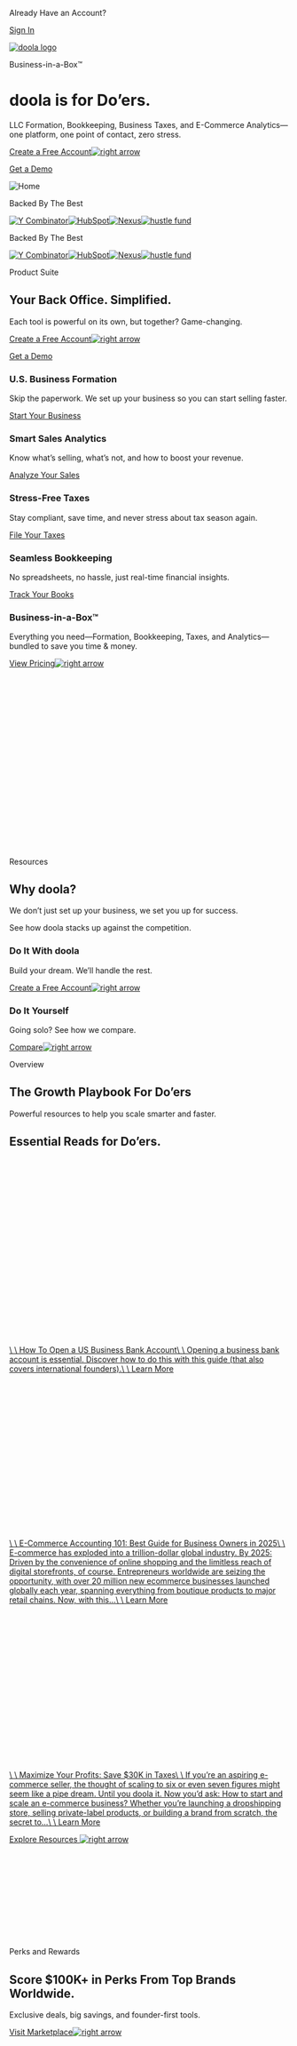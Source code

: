 Already Have an Account?

[Sign In](https://app.doola.com/login)

[![doola logo](https://www.doola.com/wp-content/themes/doola2/resources/images/doola-logo.svg)](https://www.doola.com/)

Business-in-a-Box™

# doola is for Do’ers.

LLC Formation, Bookkeeping, Business Taxes, and E-Commerce Analytics—one platform, one point of contact, zero stress.

[Create a Free Account![right arrow](https://www.doola.com/wp-content/themes/doola2/resources/images/icons/chevron-right-alt.svg)](https://app.doola.com/)

[Get a Demo](https://www.doola.com/demo/)

![Home](https://doolastaging2.wpenginepowered.com/wp-content/uploads/2024/05/Trustpilot.png)

Backed By The Best

[![Y Combinator](https://www.doola.com/wp-content/themes/doola2/resources/images/backed-by/y-combinator-color.svg)](https://www.ycombinator.com/)[![HubSpot](https://www.doola.com/wp-content/themes/doola2/resources/images/backed-by/hubspot-color.svg)](https://www.hubspot.com/)[![Nexus](https://www.doola.com/wp-content/themes/doola2/resources/images/backed-by/nexus-color.svg)](https://nexusvp.com/)[![hustle fund](https://www.doola.com/wp-content/themes/doola2/resources/images/backed-by/hustle-fund-color.svg)](https://www.hustlefund.vc/)

Backed By The Best

[![Y Combinator](https://www.doola.com/wp-content/themes/doola2/resources/images/backed-by/y-combinator-color.svg)](https://www.ycombinator.com/)[![HubSpot](https://www.doola.com/wp-content/themes/doola2/resources/images/backed-by/hubspot-color.svg)](https://www.hubspot.com/)[![Nexus](https://www.doola.com/wp-content/themes/doola2/resources/images/backed-by/nexus-color.svg)](https://nexusvp.com/)[![hustle fund](https://www.doola.com/wp-content/themes/doola2/resources/images/backed-by/hustle-fund-color.svg)](https://www.hustlefund.vc/)

Product Suite

## Your Back Office. Simplified.

Each tool is powerful on its own, but together? Game-changing.

[Create a Free Account![right arrow](https://www.doola.com/wp-content/themes/doola2/resources/images/icons/chevron-right-alt.svg)](https://app.doola.com/)

[Get a Demo](https://www.doola.com/demo/)

### U.S. Business Formation

Skip the paperwork. We set up your business so you can start selling faster.

[Start Your Business](https://www.doola.com/formation/?nab=1)

### Smart Sales Analytics

Know what’s selling, what’s not, and how to boost your revenue.

[Analyze Your Sales](https://www.doola.com/analytics/?nab=1)

### Stress-Free Taxes

Stay compliant, save time, and never stress about tax season again.

[File Your Taxes](https://www.doola.com/tax-filing)

### Seamless Bookkeeping

No spreadsheets, no hassle, just real-time financial insights.

[Track Your Books](https://www.doola.com/bookkeeping/?nab=1)

### Business-in-a-Box™

Everything you need—Formation, Bookkeeping, Taxes, and Analytics—bundled to save you time & money.

[View Pricing![right arrow](https://www.doola.com/wp-content/themes/doola2/resources/images/icons/chevron-right-alt.svg)](https://www.doola.com/pricing/)

![Home](data:image/svg+xml,%3Csvg%20xmlns='http://www.w3.org/2000/svg'%20viewBox='0%200%201554%20960'%3E%3C/svg%3E)

Resources

## Why doola?

We don’t just set up your business, we set you up for success.

See how doola stacks up against the competition.

### Do It With doola

Build your dream. We’ll handle the rest.

[Create a Free Account![right arrow](https://www.doola.com/wp-content/themes/doola2/resources/images/icons/chevron-right-alt.svg)](https://app.doola.com/)

### Do It Yourself

Going solo? See how we compare.

[Compare![right arrow](https://www.doola.com/wp-content/themes/doola2/resources/images/icons/chevron-right-alt.svg)](https://www.doola.com/doola-vs-alternatives/)

Overview

## The Growth Playbook For Do’ers

Powerful resources to help you scale smarter and faster.

## Essential Reads for Do’ers.

[![How To Open a US Business Bank Account](data:image/svg+xml,%3Csvg%20xmlns='http://www.w3.org/2000/svg'%20viewBox='0%200%201920%201280'%3E%3C/svg%3E)\\
\\
How To Open a US Business Bank Account\\
\\
Opening a business bank account is essential. Discover how to do this with this guide (that also covers international founders).\\
\\
Learn More](https://www.doola.com/blog/how-to-open-a-business-bank-account/)

[![E-Commerce Accounting 101: Best Guide for Business Owners in 2025](data:image/svg+xml,%3Csvg%20xmlns='http://www.w3.org/2000/svg'%20viewBox='0%200%201280%20720'%3E%3C/svg%3E)\\
\\
E-Commerce Accounting 101: Best Guide for Business Owners in 2025\\
\\
E-commerce has exploded into a trillion-dollar global industry. By 2025: Driven by the convenience of online shopping and the limitless reach of digital storefronts, of course. Entrepreneurs worldwide are seizing the opportunity, with over 20 million new ecommerce businesses launched globally each year, spanning everything from boutique products to major retail chains. Now, with this…\\
\\
Learn More](https://www.doola.com/blog/ecommerce-accounting-guide-for-business-owners/)

[![Maximize Your Profits: Save $30K in Taxes](data:image/svg+xml,%3Csvg%20xmlns='http://www.w3.org/2000/svg'%20viewBox='0%200%201280%20720'%3E%3C/svg%3E)\\
\\
Maximize Your Profits: Save $30K in Taxes\\
\\
If you’re an aspiring e-commerce seller, the thought of scaling to six or even seven figures might seem like a pipe dream. Until you doola it. Now you’d ask: How to start and scale an e-commerce business? Whether you’re launching a dropshipping store, selling private-label products, or building a brand from scratch, the secret to…\\
\\
Learn More](https://www.doola.com/blog/maximize-your-profits-save-30k-in-taxes/)

[Explore Resources ![right arrow](https://www.doola.com/wp-content/themes/doola2/resources/images/icons/chevron-right-alt.svg)](https://www.doola.com/blog)

![Home](data:image/svg+xml,%3Csvg%20xmlns='http://www.w3.org/2000/svg'%20viewBox='0%200%20128%2040'%3E%3C/svg%3E)

Perks and Rewards

## Score $100K+ in Perks  From Top Brands Worldwide.

Exclusive deals, big savings, and founder-first tools.

[Visit Marketplace![right arrow](https://www.doola.com/wp-content/themes/doola2/resources/images/icons/chevron-right-alt.svg)](https://www.doola.com/marketplace/)

![Home](data:image/svg+xml,%3Csvg%20xmlns='http://www.w3.org/2000/svg'%20viewBox='0%200%201080%201022'%3E%3C/svg%3E)![Home](data:image/svg+xml,%3Csvg%20xmlns='http://www.w3.org/2000/svg'%20viewBox='0%200%20537%20301'%3E%3C/svg%3E)

10,000+ Founders

## Built for Founders. Loved by Founders.

Your browser does not support the video tag.


![testiomonial image](data:image/svg+xml,%3Csvg%20xmlns='http://www.w3.org/2000/svg'%20viewBox='0%200%20180%20870'%3E%3C/svg%3E)

doola handled Flagaholics’ legal and financial setup so we could focus on growth & delivering a great customer experience.

### Adam Fuller

#### Co-Founder of [Flagaholics](https://flagaholics.com/)

![testiomonial image](data:image/svg+xml,%3Csvg%20xmlns='http://www.w3.org/2000/svg'%20viewBox='0%200%20600%20750'%3E%3C/svg%3E)![testiomonial image](data:image/svg+xml,%3Csvg%20xmlns='http://www.w3.org/2000/svg'%20viewBox='0%200%20160%2048'%3E%3C/svg%3E)

The ease of setup, combined with the resources available through doola, helped me get things done efficiently.

### Deon Bryan

#### CEO at [Viteranz](https://viteranz.com/)

![testiomonial image](data:image/svg+xml,%3Csvg%20xmlns='http://www.w3.org/2000/svg'%20viewBox='0%200%20600%20750'%3E%3C/svg%3E)![testiomonial image](data:image/svg+xml,%3Csvg%20xmlns='http://www.w3.org/2000/svg'%20viewBox='0%200%20164%2042'%3E%3C/svg%3E)

I thought it was very smooth, it was done within a day and all I hit was like 5 buttons.

### Alex Lieberman

#### Founder of [storyarb](https://www.storyarb.com/)

## FAQs

### What is doola?

doola is the all-in-one back-office solution for entrepreneurs. Whether you’re launching a new business or scaling an existing one, doola handles the essential operations—LLC formation, bookkeeping, tax compliance, and more—so you can focus on growth. Thousands of founders trust doola to streamline their business setup, save time, and stay compliant.


### Do I need to be a US citizen to work with doola?

No, you don’t! We work with entrepreneurs from around the world to get their businesses incorporated. Don’t take our word for it, though; check out our [TrustPilot Page](https://www.trustpilot.com/review/doola.com) to hear what people globally have to say about doola.


### Why should I get an LLC and a business bank account?

Forming an LLC and opening a business bank account are essential steps to protect your personal assets and streamline your finances. An LLC limits your personal liability in case of legal or financial issues, while a business bank account helps you separate personal and business finances, making tax preparation easier and ensuring a more professional image for your business.


### What information do you need from me to get started?

We don’t need any documents to get started. We just need a few pieces of info from you:

- Your Company Name
- Your Personal Address
- Phone Number and Email (For contact purposes)

Later in the process, you’ll need a passport to set up your bank account.

### What is doola Bookkeeping?

doola Bookkeeping is a financial management platform that allows you to easily manage your business finances. It offers a variety of features, including:

Income and Expense Tagging: You can easily tag your income and expenses to keep track of where your money is going.

Ability to Link Multiple Bank Accounts: doola Bookkeeping lets you link multiple bank accounts to the platform, making it easy to view all of your financial information in one place.

Financial Health Reports: The platform provides financial health reports, giving you an overview of your business’s financial performance to help make informed decisions.

Recordkeeping: doola Bookkeeping helps you keep track of important financial records, making tax season a breeze.

Dedicated Bookkeeping: With dedicated bookkeeping, a human bookkeeper will get to know your business, bring your books up to date, and do your book for you, start to finish.

Overall, doola Bookkeeping streamlines your financial management, allowing you to focus on growing your business.


### Can doola help me with my business taxes?

We set up your business for sales tax, obtain a reseller certificate, and handle your annual business tax filings with our in-house tax and CPA teams—ensuring compliance, maintaining good standing, and avoiding hefty penalties.


### Who is doola Analytics for?

doola Analytics is designed for e-commerce business owners to help track sales, manage orders, and monitor financial metrics in a simple, intuitive dashboard. For the initial product launch, doola will offer integrations with Shopify and Amazon, but will continue to expand to add more integrations.

### Can doola help me with sales tax and reseller certificates?

We can help you with your initial sales tax registration in one state, and help you obtain a reseller certificate (if eligible). Whether you’re selling on Shopify, Amazon, or across multiple states, our team helps you navigate the complexities—so you can focus on growing your business, not paperwork.


### Still have a question?

[Schedule a free consultation](https://www.doola.com/free-consultation/) with an expert from doola, today.

[Show More![down arrow](data:image/svg+xml,%3Csvg%20xmlns='http://www.w3.org/2000/svg'%20viewBox='0%200%2016%2016'%3E%3C/svg%3E)](https://www.doola.com/#)

## Less blah,  More doola.

Join doola and start building today.

[Create a Free Account![right arrow](https://www.doola.com/wp-content/themes/doola2/resources/images/icons/chevron-right-alt.svg)](https://app.doola.com/)

[Get a Demo](https://www.doola.com/demo/)

![Home](data:image/svg+xml,%3Csvg%20xmlns='http://www.w3.org/2000/svg'%20viewBox='0%200%201314%201296'%3E%3C/svg%3E)

![Cookie](https://www.doola.com/wp-content/themes/doola2/resources/images/cookie-consent-v2.png.webp)

We are using cookies!

See our [Privacy Policy](https://www.doola.com/privacy-policy/).

OK

Chat Widget